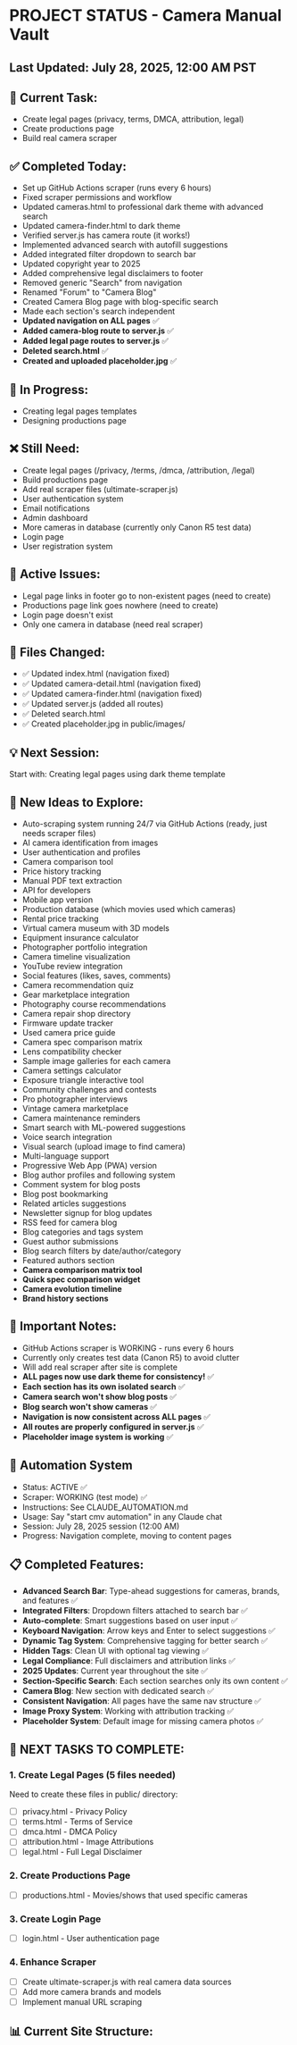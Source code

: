 # PROJECT STATUS - Camera Manual Vault

## Last Updated: July 28, 2025, 12:00 AM PST

## 🎯 Current Task:
- Create legal pages (privacy, terms, DMCA, attribution, legal)
- Create productions page
- Build real camera scraper

## ✅ Completed Today:
- Set up GitHub Actions scraper (runs every 6 hours)
- Fixed scraper permissions and workflow
- Updated cameras.html to professional dark theme with advanced search
- Updated camera-finder.html to dark theme
- Verified server.js has camera route (it works!)
- Implemented advanced search with autofill suggestions
- Added integrated filter dropdown to search bar
- Updated copyright year to 2025
- Added comprehensive legal disclaimers to footer
- Removed generic "Search" from navigation
- Renamed "Forum" to "Camera Blog"
- Created Camera Blog page with blog-specific search
- Made each section's search independent
- **Updated navigation on ALL pages** ✅
- **Added camera-blog route to server.js** ✅
- **Added legal page routes to server.js** ✅
- **Deleted search.html** ✅
- **Created and uploaded placeholder.jpg** ✅

## 🔄 In Progress:
- Creating legal pages templates
- Designing productions page

## ❌ Still Need:
- Create legal pages (/privacy, /terms, /dmca, /attribution, /legal)
- Build productions page
- Add real scraper files (ultimate-scraper.js)
- User authentication system
- Email notifications
- Admin dashboard
- More cameras in database (currently only Canon R5 test data)
- Login page
- User registration system

## 🐛 Active Issues:
- Legal page links in footer go to non-existent pages (need to create)
- Productions page link goes nowhere (need to create)
- Login page doesn't exist
- Only one camera in database (need real scraper)

## 📁 Files Changed:
- ✅ Updated index.html (navigation fixed)
- ✅ Updated camera-detail.html (navigation fixed)
- ✅ Updated camera-finder.html (navigation fixed)
- ✅ Updated server.js (added all routes)
- ✅ Deleted search.html
- ✅ Created placeholder.jpg in public/images/

## 💡 Next Session:
Start with: Creating legal pages using dark theme template

## 🚀 New Ideas to Explore:
- Auto-scraping system running 24/7 via GitHub Actions (ready, just needs scraper files)
- AI camera identification from images
- User authentication and profiles
- Camera comparison tool
- Price history tracking
- Manual PDF text extraction
- API for developers
- Mobile app version
- Production database (which movies used which cameras)
- Rental price tracking
- Virtual camera museum with 3D models
- Equipment insurance calculator
- Photographer portfolio integration
- Camera timeline visualization
- YouTube review integration
- Social features (likes, saves, comments)
- Camera recommendation quiz
- Gear marketplace integration
- Photography course recommendations
- Camera repair shop directory
- Firmware update tracker
- Used camera price guide
- Camera spec comparison matrix
- Lens compatibility checker
- Sample image galleries for each camera
- Camera settings calculator
- Exposure triangle interactive tool
- Community challenges and contests
- Pro photographer interviews
- Vintage camera marketplace
- Camera maintenance reminders
- Smart search with ML-powered suggestions
- Voice search integration
- Visual search (upload image to find camera)
- Multi-language support
- Progressive Web App (PWA) version
- Blog author profiles and following system
- Comment system for blog posts
- Blog post bookmarking
- Related articles suggestions
- Newsletter signup for blog updates
- RSS feed for camera blog
- Blog categories and tags system
- Guest author submissions
- Blog search filters by date/author/category
- Featured authors section
- **Camera comparison matrix tool**
- **Quick spec comparison widget**
- **Camera evolution timeline**
- **Brand history sections**

## 📝 Important Notes:
- GitHub Actions scraper is WORKING - runs every 6 hours
- Currently only creates test data (Canon R5) to avoid clutter
- Will add real scraper after site is complete
- **ALL pages now use dark theme for consistency!** ✅
- **Each section has its own isolated search** ✅
- **Camera search won't show blog posts** ✅
- **Blog search won't show cameras** ✅
- **Navigation is now consistent across ALL pages** ✅
- **All routes are properly configured in server.js** ✅
- **Placeholder image system is working** ✅

## 🤖 Automation System
- Status: ACTIVE ✅
- Scraper: WORKING (test mode) ✅
- Instructions: See CLAUDE_AUTOMATION.md
- Usage: Say "start cmv automation" in any Claude chat
- Session: July 28, 2025 session (12:00 AM)
- Progress: Navigation complete, moving to content pages

## 📋 Completed Features:
- **Advanced Search Bar**: Type-ahead suggestions for cameras, brands, and features ✅
- **Integrated Filters**: Dropdown filters attached to search bar ✅
- **Auto-complete**: Smart suggestions based on user input ✅
- **Keyboard Navigation**: Arrow keys and Enter to select suggestions ✅
- **Dynamic Tag System**: Comprehensive tagging for better search ✅
- **Hidden Tags**: Clean UI with optional tag viewing ✅
- **Legal Compliance**: Full disclaimers and attribution links ✅
- **2025 Updates**: Current year throughout the site ✅
- **Section-Specific Search**: Each section searches only its own content ✅
- **Camera Blog**: New section with dedicated search ✅
- **Consistent Navigation**: All pages have the same nav structure ✅
- **Image Proxy System**: Working with attribution tracking ✅
- **Placeholder System**: Default image for missing camera photos ✅

## 🔧 NEXT TASKS TO COMPLETE:

### 1. Create Legal Pages (5 files needed)
Need to create these files in public/ directory:
- [ ] privacy.html - Privacy Policy
- [ ] terms.html - Terms of Service  
- [ ] dmca.html - DMCA Policy
- [ ] attribution.html - Image Attributions
- [ ] legal.html - Full Legal Disclaimer

### 2. Create Productions Page
- [ ] productions.html - Movies/shows that used specific cameras

### 3. Create Login Page
- [ ] login.html - User authentication page

### 4. Enhance Scraper
- [ ] Create ultimate-scraper.js with real camera data sources
- [ ] Add more camera brands and models
- [ ] Implement manual URL scraping

## 📊 Current Site Structure:
